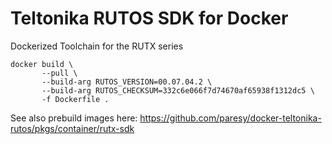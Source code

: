 # Teltonika RUTOS SDK for Docker
Dockerized Toolchain for the RUTX series

```
docker build \
       --pull \
       --build-arg RUTOS_VERSION=00.07.04.2 \
       --build-arg RUTOS_CHECKSUM=332c6e066f7d74670af65938f1312dc5 \
       -f Dockerfile .
```

See also prebuild images here: 
https://github.com/paresy/docker-teltonika-rutos/pkgs/container/rutx-sdk